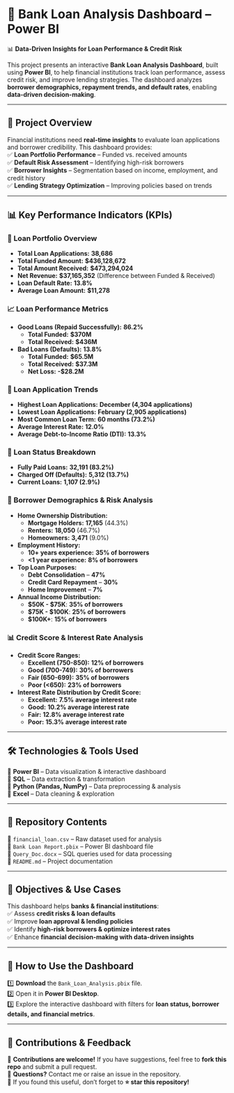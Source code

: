# **🏦 Bank Loan Analysis Dashboard – Power BI**  

📊 **Data-Driven Insights for Loan Performance & Credit Risk**  

This project presents an interactive **Bank Loan Analysis Dashboard**, built using **Power BI**, to help financial institutions track loan performance, assess credit risk, and improve lending strategies. The dashboard analyzes **borrower demographics, repayment trends, and default rates**, enabling **data-driven decision-making**.  

---

## **🚀 Project Overview**  

Financial institutions need **real-time insights** to evaluate loan applications and borrower credibility. This dashboard provides:  
✅ **Loan Portfolio Performance** – Funded vs. received amounts  
✅ **Default Risk Assessment** – Identifying high-risk borrowers  
✅ **Borrower Insights** – Segmentation based on income, employment, and credit history  
✅ **Lending Strategy Optimization** – Improving policies based on trends  

---

## **📊 Key Performance Indicators (KPIs)**  

### **📌 Loan Portfolio Overview**  
- **Total Loan Applications:** **38,686**  
- **Total Funded Amount:** **$436,128,672**  
- **Total Amount Received:** **$473,294,024**  
- **Net Revenue:** **$37,165,352** (Difference between Funded & Received)  
- **Loan Default Rate:** **13.8%**  
- **Average Loan Amount:** **$11,278**  

### **📈 Loan Performance Metrics**  
- **Good Loans (Repaid Successfully):** **86.2%**  
  - **Total Funded:** **$370M**  
  - **Total Received:** **$436M**  
- **Bad Loans (Defaults):** **13.8%**  
  - **Total Funded:** **$65.5M**  
  - **Total Received:** **$37.3M**  
  - **Net Loss:** **-$28.2M**  

### **📆 Loan Application Trends**  
- **Highest Loan Applications:** **December (4,304 applications)**  
- **Lowest Loan Applications:** **February (2,905 applications)**  
- **Most Common Loan Term:** **60 months (73.2%)**  
- **Average Interest Rate:** **12.0%**  
- **Average Debt-to-Income Ratio (DTI):** **13.3%**  

### **📌 Loan Status Breakdown**  
- **Fully Paid Loans:** **32,191 (83.2%)**  
- **Charged Off (Defaults):** **5,312 (13.7%)**  
- **Current Loans:** **1,107 (2.9%)**  

### **🏡 Borrower Demographics & Risk Analysis**  
- **Home Ownership Distribution:**  
  - **Mortgage Holders:** **17,165** (44.3%)  
  - **Renters:** **18,050** (46.7%)  
  - **Homeowners:** **3,471** (9.0%)  
- **Employment History:**  
  - **10+ years experience:** **35% of borrowers**  
  - **<1 year experience:** **8% of borrowers**  
- **Top Loan Purposes:**  
  - **Debt Consolidation** – **47%**  
  - **Credit Card Repayment** – **30%**  
  - **Home Improvement** – **7%**  
- **Annual Income Distribution:**  
  - **$50K - $75K**: **35% of borrowers**  
  - **$75K - $100K**: **25% of borrowers**  
  - **$100K+**: **15% of borrowers**  

### **📊 Credit Score & Interest Rate Analysis**  
- **Credit Score Ranges:**  
  - **Excellent (750-850):** **12% of borrowers**  
  - **Good (700-749):** **30% of borrowers**  
  - **Fair (650-699):** **35% of borrowers**  
  - **Poor (<650):** **23% of borrowers**  
- **Interest Rate Distribution by Credit Score:**  
  - **Excellent:** **7.5% average interest rate**  
  - **Good:** **10.2% average interest rate**  
  - **Fair:** **12.8% average interest rate**  
  - **Poor:** **15.3% average interest rate**  

---

## **🛠️ Technologies & Tools Used**  
🔹 **Power BI** – Data visualization & interactive dashboard  
🔹 **SQL** – Data extraction & transformation  
🔹 **Python (Pandas, NumPy)** – Data preprocessing & analysis  
🔹 **Excel** – Data cleaning & exploration  

---

## **📂 Repository Contents**  

📁 `financial_loan.csv` – Raw dataset used for analysis  
📁 `Bank Loan Report.pbix` – Power BI dashboard file  
📁 `Query_Doc.docx` – SQL queries used for data processing  
📁 `README.md` – Project documentation  

---

## **🎯 Objectives & Use Cases**  

This dashboard helps **banks & financial institutions**:  
✅ Assess **credit risks & loan defaults**  
✅ Improve **loan approval & lending policies**  
✅ Identify **high-risk borrowers & optimize interest rates**  
✅ Enhance **financial decision-making with data-driven insights**  

---

## **📌 How to Use the Dashboard**  
1️⃣ **Download** the `Bank_Loan_Analysis.pbix` file.  
2️⃣ Open it in **Power BI Desktop**.  
3️⃣ Explore the interactive dashboard with filters for **loan status, borrower details, and financial metrics**.  

---

## **📢 Contributions & Feedback**  
🔹 **Contributions are welcome!** If you have suggestions, feel free to **fork this repo** and submit a pull request.  
🔹 **Questions?** Contact me or raise an issue in the repository.  
🔹 If you found this useful, don’t forget to **⭐ star this repository!**  



